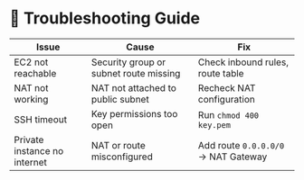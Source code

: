 # 🧰 Troubleshooting Guide

| Issue | Cause | Fix |
|-------|--------|-----|
| EC2 not reachable | Security group or subnet route missing | Check inbound rules, route table |
| NAT not working | NAT not attached to public subnet | Recheck NAT configuration |
| SSH timeout | Key permissions too open | Run `chmod 400 key.pem` |
| Private instance no internet | NAT or route misconfigured | Add route `0.0.0.0/0` → NAT Gateway |
